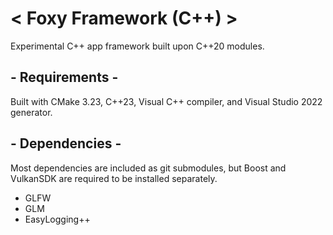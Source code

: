 # < Foxy Framework (C++) >
 Experimental C++ app framework built upon C++20 modules.

## - Requirements -
 Built with CMake 3.23, C++23, Visual C++ compiler, and Visual Studio 2022 generator. 
## - Dependencies -
 Most dependencies are included as git submodules, but Boost and VulkanSDK are required to be installed separately.
 - GLFW
 - GLM
 - EasyLogging++